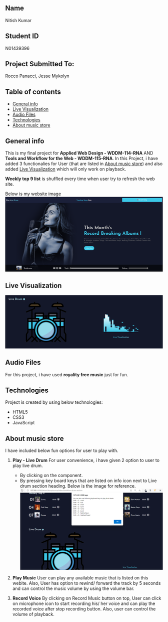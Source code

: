 ## Name
Nitish Kumar

## Student ID
N01439396

## Project Submitted To:
Rocco Panacci, Jesse Mykolyn

## Table of contents
* [General info](#general-info)
* [Live Visualization](#live-visualization)
* [Audio Files](#audio-files)
* [Technologies](#technologies)
* [About music store](#about-music-store)

## General info
This is my final project for **Applied Web Design - WDDM-114-RNA** AND **Tools and Workflow for the Web - WDDM-115-RNA**.
In this Project, i have added 3 functionalies for User (that are listed in [About music store](#about-music-store)) and also added [Live Visualization](#live-visualization) which will only work on playback.

**Weekly top 9 list** is shuffled every time when user try to refresh the web site.

Below is my website image
![Website_Image.png](https://github.com/nitishkumar90-svg/MusicStore/blob/production/source/resources/images/Website_Screenshots/Website_Image.png?raw=true)

## Live Visualization
![Visualization_Image.png](https://github.com/nitishkumar90-svg/MusicStore/blob/production/source/resources/images/Website_Screenshots/Website_Image_LiveVisualization.png?raw=true)

## Audio Files
For this project, i have used **royality free music** just for fun.
	
## Technologies
Project is created by using below technologies:
* HTML5
* CSS3
* JavaScript

## About music store
I have included below fun options for user to play with.
1. **Play - Live Drum**
   For user convenience, i have given 2 option to user to play live drum.
    - By clicking on the component.
    - By pressing key board keys that are listed on info icon next to Live drum section heading. Below is the image for reference.
![Keyboard_Option.png](https://github.com/nitishkumar90-svg/MusicStore/blob/production/source/resources/images/Website_Screenshots/Website_Image_Play_Drum_Keyboard_Options.png?raw=true)


2. **Play Music**
   User can play any available music that is listed on this webite. Also, User has option to rewind/ forward the track by 5 seconds and can control the music volume by using the volume bar.

3. **Record Voice**
   By clicking on Record Music button on top, User can click on microphone icon to start recording his/ her voice and can play the recorded voice after stop recording button. Also, user can control the volume of playback.
